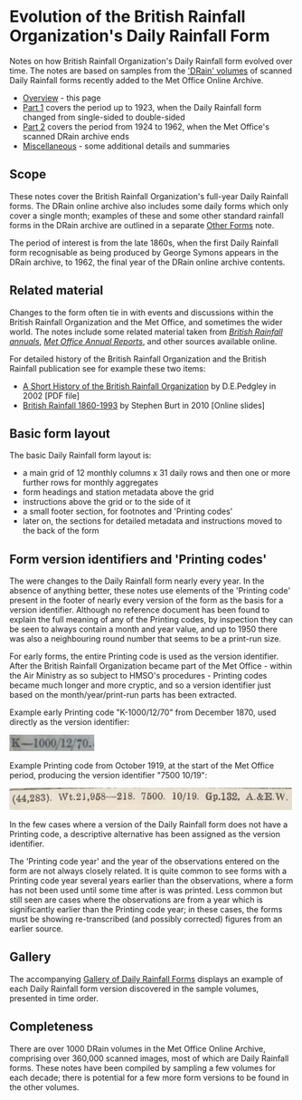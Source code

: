 # Evolution of the British Rainfall Organization's Daily Rainfall Form

Notes on how British Rainfall Organization's Daily Rainfall form evolved over time. The notes are based on samples from 
the ['DRain' volumes](https://digital.nmla.metoffice.gov.uk/index.php?name=SO_9903efdf-7f99-4cae-a723-8b3f426eea20) of scanned Daily Rainfall forms recently added 
to the Met Office Online Archive. 

* [Overview](Daily_Rainfall_Form_Evolution.md) - this page
* [Part 1](Daily_Rainfall_Form_Evolution_part_1.md) covers the period up to 1923, when the Daily Rainfall form changed from single-sided to double-sided
* [Part 2](Daily_Rainfall_Form_Evolution_part_2.md) covers the period from 1924 to 1962, when the Met Office's scanned DRain archive ends 
* [Miscellaneous](Daily_Rainfall_Form_Evolution_misc.md) - some additional details and summaries

## Scope

These notes cover the British Rainfall Organization's full-year Daily Rainfall forms. The DRain online archive also includes some daily forms which only 
cover a single month; examples of these and some other standard rainfall forms in the DRain archive are outlined in a separate [Other Forms](Other_DRain_Forms.md) note.

The period of interest is from the late 1860s, when the first Daily Rainfall form recognisable as being produced by George Symons appears in the DRain archive, to 1962, the final year 
of the DRain online archive contents.

## Related material

Changes to the form often tie in with events and discussions within the British Rainfall Organization and the Met Office, and sometimes the wider world. The notes include some 
related material taken from [*British Rainfall annuals*](https://digital.nmla.metoffice.gov.uk/index.php?name=SO_29627928-7fb1-43b2-b7ad-f63509127917), 
[*Met Office Annual Reports*](https://digital.nmla.metoffice.gov.uk/index.php?name=SO_e75e4cf3-9be6-47f9-9444-0c2debbcef83), and other sources available online.

For detailed history of the British Rainfall Organization and the British Rainfall publication see for example these two items:
* [A Short History of the British Rainfall Organization](https://www.rmets.org/sites/default/files/papers/hist05.pdf) by D.E.Pedgley in 2002 [PDF file]
* [British Rainfall 1860-1993](https://www.yumpu.com/en/document/read/25804332/british-rainfall-1860-1993-royal-meteorological-society) by Stephen Burt in 2010 [Online slides]

## Basic form layout

The basic Daily Rainfall form layout is: 

* a main grid of 12 monthly columns x 31 daily rows and then one or more further rows for monthly aggregates
* form headings and station metadata above the grid
* instructions above the grid or to the side of it
* a small footer section, for footnotes and 'Printing codes'
* later on, the sections for detailed metadata and instructions moved to the back of the form

## Form version identifiers and 'Printing codes'

The were changes to the Daily Rainfall form nearly every year. In the absence of anything better, these notes use elements of the 'Printing code' present in the footer of nearly 
every version of the form as the basis for a version identifier. Although no reference document has been found to explain the full meaning of any of the Printing codes, by 
inspection they can be seen to always contain a month and year value, and up to 1950 there was also a neighbouring round number that seems to be a print-run size. 

For early forms, the entire Printing code is used as the version identifier. After the British Rainfall Organization became part of the Met Office - within the
Air Ministry as so subject to HMSO's procedures - Printing codes became much longer and more cryptic, and so a version identifier just based on the month/year/print-run parts has been
extracted.

Example early Printing code "K-1000/12/70" from December 1870, used directly as the version identifier: 

<img src="page_images/K_1000_12_70.printing_code.jpg" style="width:150px">

Example Printing code from October 1919, at the start of the Met Office period, producing the version identifier "7500 10/19": 

<img src="page_images/7500_10_19.printing_code.jpg" style="width:500px">

In the few cases where a version of the Daily Rainfall form does not have a Printing code, a descriptive alternative has been assigned as the version identifier.

The 'Printing code year' and the year of the observations entered on the form are not always closely related. It is quite common to see forms with a Printing code year several
years earlier than the observations, where a form has not been used until some time after is was printed. Less common but still seen are cases where the observations are from a year
which is significantly earlier than the Printing code year; in these cases, the forms must be showing re-transcribed (and possibly corrected) figures from an earlier source.

## Gallery

The accompanying [Gallery of Daily Rainfall Forms](Daily_Rainfall_Form_Gallery.md) displays an example of each Daily Rainfall form version discovered in the sample volumes, presented in time order.

## Completeness

There are over 1000 DRain volumes in the Met Office Online Archive, comprising over 360,000 scanned images, most of which are Daily Rainfall forms. These notes have been compiled by sampling a few
volumes for each decade; there is potential for a few more form versions to be found in the other volumes.

